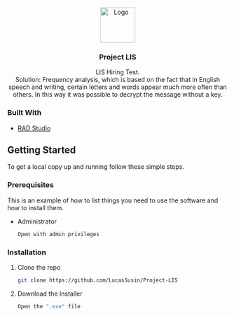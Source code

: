 <!-- PROJECT LOGO -->
<br />
<p align="center">
  <a href="https://github.com/LucasSusin/Project-LIS">
    <img src="https://4tconstrutora.com.br/wp-content/uploads/2019/09/PucrsLogo-1.jpg" alt="Logo" width="80" height="80">
  </a>

  <h3 align="center">Project LIS</h3>

  <p align="center">
    LIS Hiring Test.
    <br/>
  Solution: Frequency analysis, which is based on the fact that in English speech and writing, certain letters and words appear much more often than others.
In this way it was possible to decrypt the message without a key.
  </p>
</p>

### Built With

* [RAD Studio](https://www.embarcadero.com/br/products/rad-studio)


<!-- GETTING STARTED -->
## Getting Started

To get a local copy up and running follow these simple steps.

### Prerequisites

This is an example of how to list things you need to use the software and how to install them.
* Administrator
  ```sh
  Open with admin privileges
  ```

### Installation

1. Clone the repo
   ```sh
   git clone https://github.com/LucasSusin/Project-LIS
   ```
2. Download the Installer
   ```sh
   Open the ".exe" file
   ```
